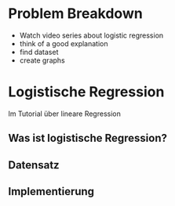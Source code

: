 # Problem Breakdown
- Watch video series about logistic regression
- think of a good explanation
- find dataset
- create graphs

# Logistische Regression
Im Tutorial über lineare Regression 

## Was ist logistische Regression?

## Datensatz

## Implementierung
